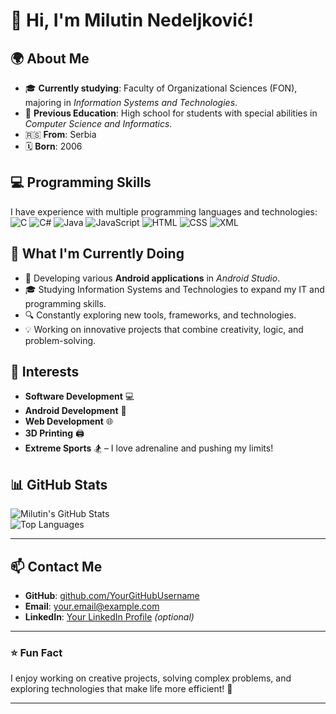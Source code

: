 # 👋 Hi, I'm Milutin Nedeljković!  

## 🌍 About Me  
- 🎓 **Currently studying**: Faculty of Organizational Sciences (FON), majoring in *Information Systems and Technologies*.  
- 🏫 **Previous Education**: High school for students with special abilities in *Computer Science and Informatics*.  
- 🇷🇸 **From**: Serbia  
- 🗓️ **Born**: 2006  

## 💻 Programming Skills  
I have experience with multiple programming languages and technologies:  
![C](https://img.shields.io/badge/-C-00599C?style=flat&logo=c&logoColor=white)
![C#](https://img.shields.io/badge/-C%23-239120?style=flat&logo=c-sharp&logoColor=white)
![Java](https://img.shields.io/badge/-Java-007396?style=flat&logo=openjdk&logoColor=white)
![JavaScript](https://img.shields.io/badge/-JavaScript-F7DF1E?style=flat&logo=javascript&logoColor=black)
![HTML](https://img.shields.io/badge/-HTML5-E34F26?style=flat&logo=html5&logoColor=white)
![CSS](https://img.shields.io/badge/-CSS3-1572B6?style=flat&logo=css3&logoColor=white)
![XML](https://img.shields.io/badge/-XML-0068A6?style=flat&logo=xml&logoColor=white)

## 🚀 What I'm Currently Doing  
- 🌱 Developing various **Android applications** in *Android Studio*.  
- 🎓 Studying Information Systems and Technologies to expand my IT and programming skills.  
- 🔍 Constantly exploring new tools, frameworks, and technologies.  
- 💡 Working on innovative projects that combine creativity, logic, and problem-solving.

## 🌟 Interests  
- **Software Development** 💻  
- **Android Development** 📱  
- **Web Development** 🌐  
- **3D Printing** 🖨️  
- **Extreme Sports** 🏂 – I love adrenaline and pushing my limits!  

## 📊 GitHub Stats  
![Milutin's GitHub Stats](https://github-readme-stats.vercel.app/api?username=YourGitHubUsername&show_icons=true&theme=radical)  
![Top Languages](https://github-readme-stats.vercel.app/api/top-langs/?username=YourGitHubUsername&layout=compact&theme=radical)

---

## 📫 Contact Me  
- **GitHub**: [github.com/YourGitHubUsername](https://github.com/YourGitHubUsername)  
- **Email**: [your.email@example.com](mailto:your.email@example.com)  
- **LinkedIn**: [Your LinkedIn Profile](https://linkedin.com/in/YourProfile) _(optional)_  

---

### ⭐ Fun Fact  
I enjoy working on creative projects, solving complex problems, and exploring technologies that make life more efficient! 🚀  

---

